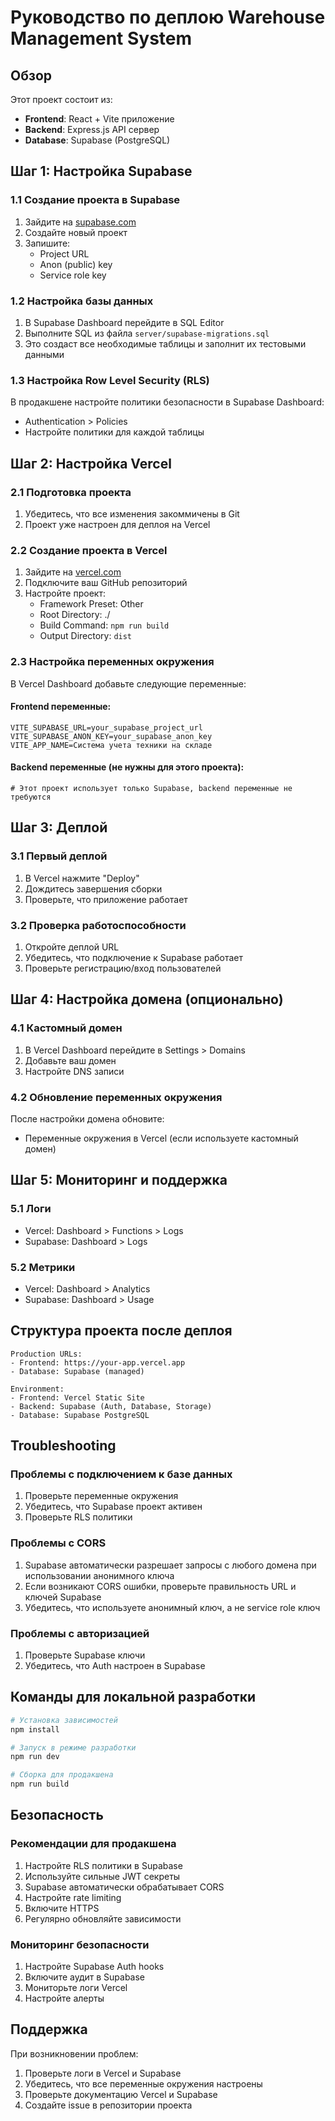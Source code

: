 # Руководство по деплою Warehouse Management System

## Обзор
Этот проект состоит из:
- **Frontend**: React + Vite приложение
- **Backend**: Express.js API сервер
- **Database**: Supabase (PostgreSQL)

## Шаг 1: Настройка Supabase

### 1.1 Создание проекта в Supabase
1. Зайдите на [supabase.com](https://supabase.com)
2. Создайте новый проект
3. Запишите:
   - Project URL
   - Anon (public) key
   - Service role key

### 1.2 Настройка базы данных
1. В Supabase Dashboard перейдите в SQL Editor
2. Выполните SQL из файла `server/supabase-migrations.sql`
3. Это создаст все необходимые таблицы и заполнит их тестовыми данными

### 1.3 Настройка Row Level Security (RLS)
В продакшене настройте политики безопасности в Supabase Dashboard:
- Authentication > Policies
- Настройте политики для каждой таблицы

## Шаг 2: Настройка Vercel

### 2.1 Подготовка проекта
1. Убедитесь, что все изменения закоммичены в Git
2. Проект уже настроен для деплоя на Vercel

### 2.2 Создание проекта в Vercel
1. Зайдите на [vercel.com](https://vercel.com)
2. Подключите ваш GitHub репозиторий
3. Настройте проект:
   - Framework Preset: Other
   - Root Directory: ./
   - Build Command: `npm run build`
   - Output Directory: `dist`

### 2.3 Настройка переменных окружения
В Vercel Dashboard добавьте следующие переменные:

#### Frontend переменные:
```
VITE_SUPABASE_URL=your_supabase_project_url
VITE_SUPABASE_ANON_KEY=your_supabase_anon_key
VITE_APP_NAME=Система учета техники на складе
```

#### Backend переменные (не нужны для этого проекта):
```
# Этот проект использует только Supabase, backend переменные не требуются
```

## Шаг 3: Деплой

### 3.1 Первый деплой
1. В Vercel нажмите "Deploy"
2. Дождитесь завершения сборки
3. Проверьте, что приложение работает

### 3.2 Проверка работоспособности
1. Откройте деплой URL
2. Убедитесь, что подключение к Supabase работает
3. Проверьте регистрацию/вход пользователей

## Шаг 4: Настройка домена (опционально)

### 4.1 Кастомный домен
1. В Vercel Dashboard перейдите в Settings > Domains
2. Добавьте ваш домен
3. Настройте DNS записи

### 4.2 Обновление переменных окружения
После настройки домена обновите:
- Переменные окружения в Vercel (если используете кастомный домен)

## Шаг 5: Мониторинг и поддержка

### 5.1 Логи
- Vercel: Dashboard > Functions > Logs
- Supabase: Dashboard > Logs

### 5.2 Метрики
- Vercel: Dashboard > Analytics
- Supabase: Dashboard > Usage

## Структура проекта после деплоя

```
Production URLs:
- Frontend: https://your-app.vercel.app
- Database: Supabase (managed)

Environment:
- Frontend: Vercel Static Site
- Backend: Supabase (Auth, Database, Storage)
- Database: Supabase PostgreSQL
```

## Troubleshooting

### Проблемы с подключением к базе данных
1. Проверьте переменные окружения
2. Убедитесь, что Supabase проект активен
3. Проверьте RLS политики

### Проблемы с CORS
1. Supabase автоматически разрешает запросы с любого домена при использовании анонимного ключа
2. Если возникают CORS ошибки, проверьте правильность URL и ключей Supabase
3. Убедитесь, что используете анонимный ключ, а не service role ключ

### Проблемы с авторизацией
1. Проверьте Supabase ключи
2. Убедитесь, что Auth настроен в Supabase

## Команды для локальной разработки

```bash
# Установка зависимостей
npm install

# Запуск в режиме разработки
npm run dev

# Сборка для продакшена
npm run build
```

## Безопасность

### Рекомендации для продакшена
1. Настройте RLS политики в Supabase
2. Используйте сильные JWT секреты
3. Supabase автоматически обрабатывает CORS
4. Настройте rate limiting
5. Включите HTTPS
6. Регулярно обновляйте зависимости

### Мониторинг безопасности
1. Настройте Supabase Auth hooks
2. Включите аудит в Supabase
3. Мониторьте логи Vercel
4. Настройте алерты

## Поддержка

При возникновении проблем:
1. Проверьте логи в Vercel и Supabase
2. Убедитесь, что все переменные окружения настроены
3. Проверьте документацию Vercel и Supabase
4. Создайте issue в репозитории проекта

